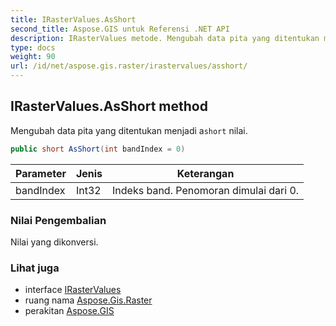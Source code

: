 ```yaml
---
title: IRasterValues.AsShort
second_title: Aspose.GIS untuk Referensi .NET API
description: IRasterValues metode. Mengubah data pita yang ditentukan menjadi ashort nilai.
type: docs
weight: 90
url: /id/net/aspose.gis.raster/irastervalues/asshort/
---
```

## IRasterValues.AsShort method

Mengubah data pita yang ditentukan menjadi a`short` nilai.

```csharp
public short AsShort(int bandIndex = 0)
```

| Parameter | Jenis | Keterangan |
| --- | --- | --- |
| bandIndex | Int32 | Indeks band. Penomoran dimulai dari 0. |

### Nilai Pengembalian

Nilai yang dikonversi.

### Lihat juga

* interface [IRasterValues](../)
* ruang nama [Aspose.Gis.Raster](../../irastervalues/)
* perakitan [Aspose.GIS](../../../)


